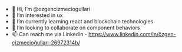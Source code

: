 - 👋 Hi, I’m @ozgencizmeciogullari
- 👀 I’m interested in ux
- 🌱 I’m currently learning react and blockchain technologies
- 💞️ I’m looking to collaborate on component behaviors
- 📫 Can reach me via Linkedin - https://www.linkedin.com/in/özgen-çizmecioğulları-26972314b/

<!---
ozgencizmeciogullari/ozgencizmeciogullari is a ✨ special ✨ repository because its `README.md` (this file) appears on your GitHub profile.
You can click the Preview link to take a look at your changes.
--->
